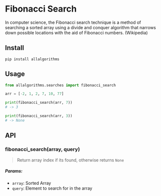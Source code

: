 # Fibonacci Search

In computer science, the Fibonacci search technique is a method of searching a sorted array using a divide and conquer algorithm that narrows down possible locations with the aid of Fibonacci numbers. (Wikipedia)
## Install

```
pip install allalgorithms
```

## Usage

```py
from allalgorithms.searches import fibonacci_search

arr = [-2, 1, 2, 7, 10, 77]

print(fibonacci_search(arr, 7))
# -> 3

print(fibonacci_search(arr, 3))
# -> None
```

## API

### fibonacci_search(array, query)

> Return array index if its found, otherwise returns `None`

##### Params:

- `array`: Sorted Array
- `query`: Element to search for in the array

